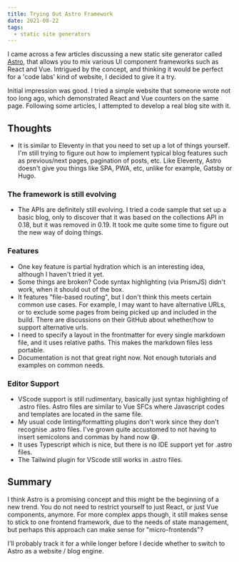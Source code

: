 ```yaml
---
title: Trying Out Astro Framework
date: 2021-08-22
tags:
  - static site generators
---
```

I came across a few articles discussing a new static site generator called [Astro](https://astro.build), that allows you to mix various UI component frameworks such as React and Vue. Intrigued by the concept, and thinking it would be perfect for a 'code labs' kind of website, I decided to give it a try.

Initial impression was good. I tried a simple website that someone wrote not too long ago, which demonstrated React and Vue counters on the same page. Following some articles, I attempted to develop a real blog site with it.

## Thoughts

- It is similar to Eleventy in that you need to set up a lot of things yourself. I'm still trying to figure out how to implement typical blog features such as previous/next pages, pagination of posts, etc. Like Eleventy, Astro doesn't give you things like SPA, PWA, etc, unlike for example, Gatsby or Hugo.

### The framework is still evolving

- The APIs are definitely still evolving. I tried a code sample that set up a basic blog, only to discover that it was based on the collections API in 0.18, but it was removed in 0.19. It took me quite some time to figure out the new way of doing things.

### Features

- One key feature is partial hydration which is an interesting idea, although I haven't tried it yet.
- Some things are broken? Code syntax highlighting (via PrismJS) didn't work, when it should out of the box.
- It features "file-based routing", but I don't think this meets certain common use cases. For example, I may want to have alternative URLs, or to exclude some pages from being picked up and included in the build. There are discussions on their GitHub about whether/how to support alternative urls.
- I need to specify a layout in the frontmatter for every single markdown file, and it uses relative paths. This makes the markdown files less portable.
- Documentation is not that great right now. Not enough tutorials and examples on common needs.

### Editor Support

- VScode support is still rudimentary, basically just syntax highlighting of .astro files. Astro files are similar to Vue SFCs where Javascript codes and templates are located in the same file.
- My usual code linting/formatting plugins don't work since they don't recognise .astro files. I've grown quite accustomed to not having to insert semicolons and commas by hand now 😅.
- It uses Typescript which is nice, but there is no IDE support yet for .astro files.
- The Tailwind plugin for VScode still works in .astro files.

## Summary

I think Astro is a promising concept and this might be the beginning of a new trend. You do not need to restrict yourself to just React, or just Vue components, anymore. For more complex apps though, it still makes sense to stick to one frontend framework, due to the needs of state management, but perhaps this approach can make sense for "micro-frontends"?

I'll probably track it for a while longer before I decide whether to switch to Astro as a website / blog engine.
